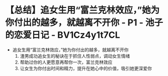 # 【总结】追女生用“富兰克林效应，”她为你付出的越多，就越离不开你 - P1 - 池子的恋爱日记 - BV1Cz4y1t7CL

-   追女生用“富兰克林效应，”她为你付出的越多，就越离不开你
    1.  渣男成功追女生的秘诀在于抓住人性弱点，调动女生情绪
    2.  帮助过你的人更愿意再帮你一次，富兰克林效应
    3.  让女生为你付出时间和精力，提升在她心中的价值，吸引她更深爱你